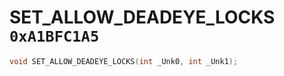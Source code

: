 # SET_ALLOW_DEADEYE_LOCKS `0xA1BFC1A5`

```cpp
void SET_ALLOW_DEADEYE_LOCKS(int _Unk0, int _Unk1);
```